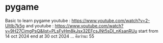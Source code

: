 # pygame
Basic to learn pygame
youtube : https://www.youtube.com/watch?v=2-UltIb7k5g
and youtube : https://www.youtube.com/watch?v=9H27CimgPsQ&list=PLsFyHm8kJsx32EFcsJNt5sDI_nKsanRUu
start from 14 oct 2024 
end at 30 oct 2024 ... คิดว่านะ 55
